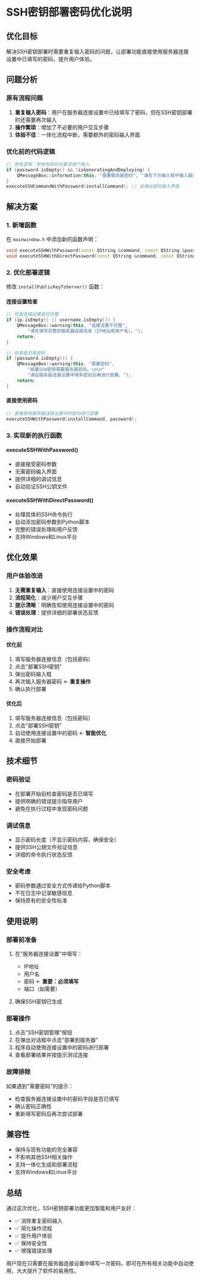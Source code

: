 # SSH密钥部署密码优化说明

## 优化目标

解决SSH密钥部署时需要重复输入密码的问题，让部署功能直接使用服务器连接设置中已填写的密码，提升用户体验。

## 问题分析

### 原有流程问题
1. **重复输入密码**：用户在服务器连接设置中已经填写了密码，但在SSH密钥部署时还需要再次输入
2. **操作繁琐**：增加了不必要的用户交互步骤
3. **体验不佳**：一体化流程中断，需要额外的密码输入界面

### 优化前的代码逻辑
```cpp
// 原有逻辑：即使有密码也要求用户输入
if (password.isEmpty() && !isGeneratingAndDeploying) {
    QMessageBox::information(this, "需要服务器密码", "请在下方输入框中输入服务器密码。");
}
executeSSHCommandWithPassword(installCommand); // 会弹出密码输入界面
```

## 解决方案

### 1. 新增函数
在 `mainwindow.h` 中添加新的函数声明：
```cpp
void executeSSHWithPassword(const QString &command, const QString &password);
void executeSSHWithDirectPassword(const QString &command, const QString &password);
```

### 2. 优化部署逻辑
修改 `installPublicKeyToServer()` 函数：

#### 连接设置检查
```cpp
// 检查连接设置是否完整
if (ip.isEmpty() || username.isEmpty()) {
    QMessageBox::warning(this, "连接设置不完整", 
        "请先填写完整的服务器连接信息（IP地址和用户名）。");
    return;
}

// 检查是否有密码
if (password.isEmpty()) {
    QMessageBox::warning(this, "需要密码", 
        "部署SSH密钥需要服务器密码。\n\n"
        "请在服务器连接设置中填写密码后再进行部署。");
    return;
}
```

#### 直接使用密码
```cpp
// 直接使用服务器连接设置中的密码进行部署
executeSSHWithPassword(installCommand, password);
```

### 3. 实现新的执行函数

#### executeSSHWithPassword()
- 直接接受密码参数
- 无需密码输入界面
- 提供详细的调试信息
- 自动验证SSH公钥文件

#### executeSSHWithDirectPassword()
- 处理具体的SSH命令执行
- 自动添加密码参数到Python脚本
- 完整的错误处理和用户反馈
- 支持Windows和Linux平台

## 优化效果

### 用户体验改进
1. **无需重复输入**：直接使用连接设置中的密码
2. **流程简化**：减少用户交互步骤
3. **提示清晰**：明确告知使用连接设置中的密码
4. **错误处理**：提供详细的部署状态反馈

### 操作流程对比

#### 优化前
1. 填写服务器连接信息（包括密码）
2. 点击"部署SSH密钥"
3. 弹出密码输入框
4. 再次输入服务器密码 ← **重复操作**
5. 确认执行部署

#### 优化后
1. 填写服务器连接信息（包括密码）
2. 点击"部署SSH密钥"
3. 自动使用连接设置中的密码 ← **智能优化**
4. 直接开始部署

## 技术细节

### 密码验证
- 在部署开始前检查密码是否已填写
- 提供明确的错误提示指导用户
- 避免在执行过程中发现密码问题

### 调试信息
- 显示密码长度（不显示密码内容，确保安全）
- 提供SSH公钥文件验证信息
- 详细的命令执行状态反馈

### 安全考虑
- 密码参数通过安全方式传递给Python脚本
- 不在日志中记录敏感信息
- 保持原有的安全性标准

## 使用说明

### 部署前准备
1. 在"服务器连接设置"中填写：
   - IP地址
   - 用户名  
   - 密码 ← **重要：必须填写**
   - 端口（如需要）

2. 确保SSH密钥已生成

### 部署操作
1. 点击"SSH密钥管理"按钮
2. 在弹出对话框中点击"部署到服务器"
3. 程序自动使用连接设置中的密码进行部署
4. 查看部署结果并按提示测试连接

### 故障排除
如果遇到"需要密码"的提示：
- 检查服务器连接设置中的密码字段是否已填写
- 确认密码正确性
- 重新填写密码后再次尝试部署

## 兼容性

- 保持与现有功能的完全兼容
- 不影响其他SSH相关操作
- 支持一体化生成和部署流程
- 支持Windows和Linux平台

## 总结

通过这次优化，SSH密钥部署功能更加智能和用户友好：
- ✅ 消除重复密码输入
- ✅ 简化操作流程  
- ✅ 提升用户体验
- ✅ 保持安全性
- ✅ 增强错误处理

用户现在只需要在服务器连接设置中填写一次密码，即可在所有相关功能中自动使用，大大提升了软件的易用性。 